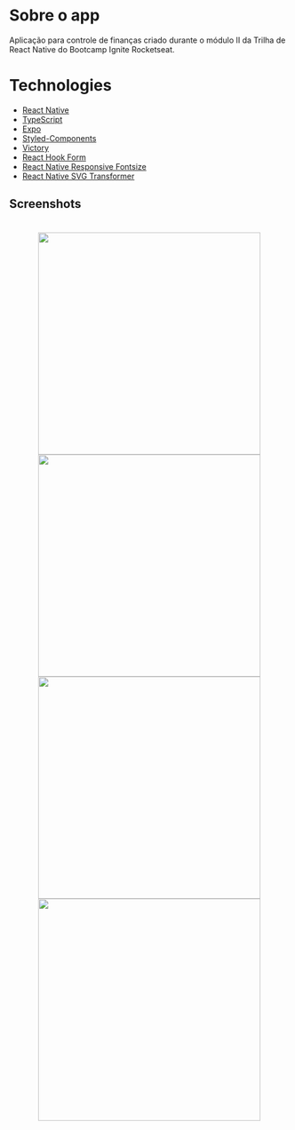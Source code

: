 # Sobre o app

Aplicação para controle de finanças criado durante o módulo II da Trilha de React Native do Bootcamp Ignite Rocketseat.

# Technologies

- [React Native](https://reactnative.dev)
- [TypeScript](https://www.typescriptlang.org/)
- [Expo](https://expo.dev)
- [Styled-Components](https://styled-components.com)
- [Victory](https://formidable.com/open-source/victory/docs/native)
- [React Hook Form](https://react-hook-form.com)
- [React Native Responsive Fontsize](https://www.npmjs.com/package/react-responsive-font-size)
- [React Native SVG Transformer](https://github.com/kristerkari/react-native-svg-transformer)

## Screenshots

<h1 align="center">
    <img height=400 src="https://user-images.githubusercontent.com/76229106/143070392-fb3d882f-5094-4739-816a-c6fec9d0b6cc.png">
    <img height=400 src="https://user-images.githubusercontent.com/76229106/142909022-84bd2ee6-1c99-44f5-8fb2-2e1e1604209b.png">
    <img height=400 src="https://user-images.githubusercontent.com/76229106/142909049-bf3e1d2b-9163-4285-891e-fdcc7bb51fb0.png">
    <img height=400 src="https://user-images.githubusercontent.com/76229106/142909071-9ebfd489-d67e-4a8d-84e6-b5871983ddae.png">
</h1>
